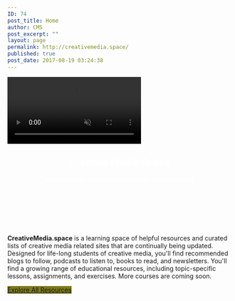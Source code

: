 ```yaml
---
ID: 74
post_title: Home
author: CMS
post_excerpt: ""
layout: page
permalink: http://creativemedia.space/
published: true
post_date: 2017-08-19 03:24:38
---
```

<!-- wp:uagb/section {"align":"wide","block_id":"31e757f7-ce0d-47aa-b3aa-1359737c8151","topPadding":100,"bottomPadding":100,"contentWidth":"full_width","themeWidth":true,"backgroundType":"video","backgroundVideo":{"id":3751,"title":"mappingspace","filename":"mappingspace-1.mp4","url":"http://creativemedia.space/wp-content/uploads/2017/08/mappingspace-1.mp4","link":"http://creativemedia.space/mappingspace-2/","alt":"","author":"1","description":"","caption":"","name":"mappingspace-2","status":"inherit","uploadedTo":0,"date":"2019-08-03T23:30:00.000Z","modified":"2019-08-03T23:30:00.000Z","menuOrder":0,"mime":"video/mp4","type":"video","subtype":"mp4","icon":"http://creativemedia.space/wp-includes/images/media/video.png","dateFormatted":"August 3, 2019","nonces":{"update":"cbe1bdfc43","delete":"e4a0e0da74","edit":"56f1e15a3f"},"editLink":"http://creativemedia.space/wp-admin/post.php?post=3751\u0026action=edit","meta":{"artist":false,"album":false,"bitrate":368620,"bitrate_mode":false},"authorName":"CMS","filesizeInBytes":279473,"filesizeHumanReadable":"273 KB","context":"","width":1498,"height":316,"fileLength":"0:06","fileLengthHumanReadable":"0 minutes, 6 seconds","image":{"src":"http://creativemedia.space/wp-includes/images/media/video.png","width":48,"height":64},"thumb":{"src":"http://creativemedia.space/wp-includes/images/media/video.png","width":48,"height":64},"compat":{"item":"","meta":""}},"backgroundVideoOpacity":0,"backgroundVideoColor":"#000000"} -->
<section class="wp-block-uagb-section uagb-section__wrap uagb-section__background-video alignwide" id="uagb-section-31e757f7-ce0d-47aa-b3aa-1359737c8151"><div class="uagb-section__overlay"></div><div class="uagb-section__video-wrap"><video autoplay loop muted playsinline><source src="http://creativemedia.space/wp-content/uploads/2017/08/mappingspace-1.mp4" type="video/mp4"/></video></div><div class="uagb-section__inner-wrap"><!-- wp:html -->
<h1 style="text-align:center; color: #fff;">Creative Media Space</h1>
<!-- /wp:html -->

<!-- wp:html -->
<p style="text-align:center; color: #fff; margin: 0 auto;">Resources for creative media artists and designers</p>
<!-- /wp:html --></div></section>
<!-- /wp:uagb/section -->

<!-- wp:spacer -->
<div style="height:100px" aria-hidden="true" class="wp-block-spacer"></div>
<!-- /wp:spacer -->

<!-- wp:paragraph {"className":"margin-centered"} -->
<p class="margin-centered"><strong>CreativeMedia.space</strong> is a learning space of helpful resources and curated lists of creative media related sites that are continually being updated. Designed for life-long students of creative media, you'll find recommended blogs to follow, podcasts to listen to, books to read, and newsletters. You'll find a growing range of educational resources, including topic-specific lessons, assignments, and exercises. More courses are coming soon. </p>
<!-- /wp:paragraph -->

<!-- wp:button {"customBackgroundColor":"#7d7a1c","align":"center"} -->
<div class="wp-block-button aligncenter"><a class="wp-block-button__link has-background" href="./resources/" style="background-color:#7d7a1c">Explore All Resources</a></div>
<!-- /wp:button -->

<!-- wp:spacer -->
<div style="height:100px" aria-hidden="true" class="wp-block-spacer"></div>
<!-- /wp:spacer -->